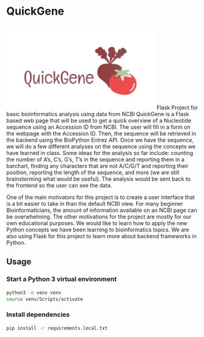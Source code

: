 # QuickGene
![image](image.png)
Flask Project for basic bioinformatics analysis using data from NCBI
QuickGene is a Flask based web page that will be used to get a quick overview of a Nucleotide sequence using an Accession ID from NCBI. 
The user will fill in a form on the webpage with the Accession ID. Then, the sequence will be retrieved in the backend using the BioPython Entrez API. 
Once we have the sequence, we will do a few different analyses on the sequence using the concepts we have learned in class. Some ideas for the analysis so far include: 
counting the number of A’s, C’s, G’s, T’s in the sequence and reporting them in a barchart, finding any characters that are not A/C/G/T and reporting their position,
reporting the length of the sequence, and more (we are still brainstorming what would be useful). The analysis would be sent back to the frontend so the user can see the data.

One of the main motivators for this project is to create a user interface that is a bit easier to take in than the default NCBI view. For many beginner Bioinformaticians, the amount of information available on an NCBI page can be overwhelming. The other motivations for the project are mostly for our own educational purposes. We would like to learn how to apply the new Python concepts we have been learning to bioinformatics topics. We are also using Flask for this project to learn more about backend frameworks in Python. 



## Usage

### Start a Python 3 virtual environment

```bash
python3 -m venv venv
source venv/Scripts/activate
```

### Install dependencies

```bash
pip install -r requirements.local.txt
```
